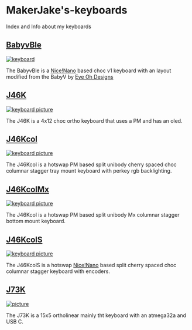 # MakerJake's-keyboards
Index and Info about my keyboards

## [BabyvBle](https://github.com/MakerJake01/MakerJakes-keyboards/tree/main/BabyvBle)
[![keyboard](https://i.imgur.com/8DEd4Qf.jpg)](https://github.com/MakerJake01/MakerJakes-keyboards/tree/main/BabyvBle)

The BabyvBle is a [Nice!Nano](https://nicekeyboards.com/nice-nano/) based choc v1 keyboard with an layout modified from the BabyV by [Eye Oh Designs](https://www.instagram.com/eyeohdesigns/?hl=en)

## [J46K](https://github.com/MakerJake01/J46K)
[![keyboard picture](https://i.imgur.com/nBb76GL.jpg)](https://github.com/MakerJake01/J46K)

The J46K is a 4x12 choc ortho keyboard that uses a PM and has an oled. 

## [J46Kcol](https://github.com/MakerJake01/MakerJakes-keyboards/tree/main/J46Kcol)
[![keyboard picture](https://media.discordapp.net/attachments/884681384508141608/913236339212832800/IMG_0599.JPG)](https://github.com/MakerJake01/MakerJakes-keyboards/tree/main/J46Kcol)

The J46Kcol is a hotswap PM based split unibody cherry spaced choc columnar stagger tray mount keyboard with perkey rgb backlighting.

## [J46KcolMx](https://github.com/MakerJake01/MakerJakes-keyboards/tree/main/J46KcolMx)
[![keyboard picture](https://media.discordapp.net/attachments/884681384508141608/928487870015111218/IMG_1637.JPG)](https://github.com/MakerJake01/MakerJakes-keyboards/tree/main/J46KcolMx)

The J46Kcol is a hotswap PM based split unibody Mx columnar stagger bottom mount keyboard.

## [J46KcolS](https://github.com/MakerJake01/MakerJakes-keyboards/tree/main/J46KcolS)
[![keyboard picture](https://media.discordapp.net/attachments/669098019970351105/951699072828444672/IMG_1989.JPG)](https://github.com/MakerJake01/MakerJakes-keyboards/tree/main/J46KcolS)

The J46KcolS is a hotswap [Nice!Nano](https://nicekeyboards.com/nice-nano/) based split cherry spaced choc columnar stagger keyboard with encoders.

## [J73K](https://github.com/MakerJake01/J73K_keyboard)
[![picture](https://i.imgur.com/buBXmyS_d.webp?maxwidth=640&shape=thumb&fidelity=medium)](https://github.com/MakerJake01/J73K_keyboard)

The J73K is a 15x5 ortholinear mainly tht keyboard with an atmega32a and USB C.  
